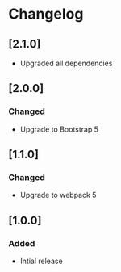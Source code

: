 # Changelog

## [2.1.0]
- Upgraded all dependencies

## [2.0.0]

### Changed
- Upgrade to Bootstrap 5

## [1.1.0]

### Changed
- Upgrade to webpack 5

## [1.0.0]

### Added
- Intial release
